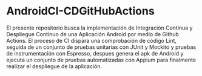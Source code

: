 # AndroidCI-CDGitHubActions
El presente repositorio busca la implementación de Integración Continua y Despliegue Continuo de una Aplicación Android por medio de Github Actions. El proceso de CI dispara una comprobación de código Lint, seguida de un conjunto de pruebas unitarias con JUnit y Mockito y pruebas de instrumentación con Espresso, despues genera el apk de Android y ejecuta un conjunto de pruebas automatizadas con Appium para finalmente realizar el despliegue de la aplicación.
